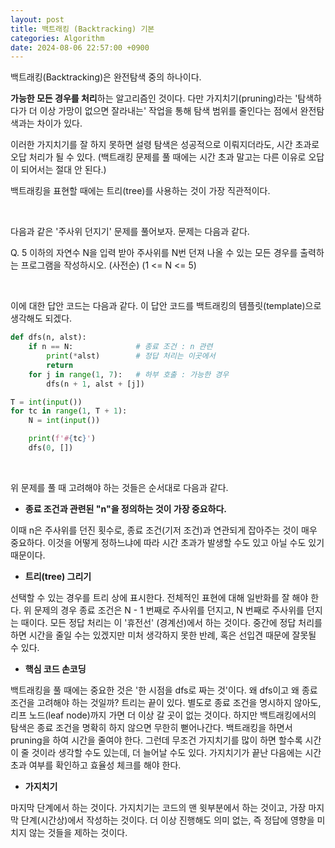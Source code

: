 ```yaml
---
layout: post
title: 백트래킹 (Backtracking) 기본
categories: Algorithm
date: 2024-08-06 22:57:00 +0900
---
```

백트래킹(Backtracking)은 완전탐색 중의 하나이다.

<b>가능한 모든 경우를 처리</b>하는 알고리즘인 것이다. 다만 가지치기(pruning)라는 '탐색하다가 더 이상 가망이 없으면 잘라내는' 작업을 통해 탐색 범위를 줄인다는 점에서 완전탐색과는 차이가 있다.

이러한 가지치기를 잘 하지 못하면 설령 탐색은 성공적으로 이뤄지더라도, 시간 초과로 오답 처리가 될 수 있다. (백트래킹 문제를 풀 때에는 시간 초과 말고는 다른 이유로 오답이 되어서는 절대 안 된다.)

백트래킹을 표현할 때에는 트리(tree)를 사용하는 것이 가장 직관적이다.

<br>

다음과 같은 '주사위 던지기' 문제를 풀어보자. 문제는 다음과 같다.

Q. 5 이하의 자연수 N을 입력 받아 주사위를 N번 던져 나올 수 있는 모든 경우를 출력하는 프로그램을 작성하시오. (사전순) (1 &#60;&#61; N &#60;&#61; 5)

<br>

이에 대한 답안 코드는 다음과 같다. 이 답안 코드를 백트래킹의 템플릿(template)으로 생각해도 되겠다.

```python
def dfs(n, alst):
    if n == N:              # 종료 조건 : n 관련
        print(*alst)        # 정답 처리는 이곳에서
        return
    for j in range(1, 7):   # 하부 호출 : 가능한 경우
        dfs(n + 1, alst + [j])

T = int(input())
for tc in range(1, T + 1):
    N = int(input())

    print(f'#{tc}')
    dfs(0, [])
```

<br>

위 문제를 풀 때 고려해야 하는 것들은 순서대로 다음과 같다.

* <b>종료 조건과 관련된 "n"을 정의하는 것이 가장 중요하다.</b>

이때 n은 주사위를 던진 횟수로, 종료 조건(기저 조건)과 연관되게 잡아주는 것이 매우 중요하다. 이것을 어떻게 정하느냐에 따라 시간 초과가 발생할 수도 있고 아닐 수도 있기 때문이다.

* <b>트리(tree) 그리기</b>

선택할 수 있는 경우를 트리 상에 표시한다. 전체적인 표현에 대해 일반화를 잘 해야 한다. 위 문제의 경우 종료 조건은 N - 1 번째로 주사위를 던지고, N 번째로 주사위를 던지는 때이다. 모든 정답 처리는 이 '휴전선' (경계선)에서 하는 것이다. 중간에 정답 처리를 하면 시간을 줄일 수는 있겠지만 미처 생각하지 못한 반례, 혹은 선입견 때문에 잘못될 수 있다.

* <b>핵심 코드 손코딩</b>

백트래킹을 풀 때에는 중요한 것은 '한 시점을 dfs로 짜는 것'이다. 왜 dfs이고 왜 종료 조건을 고려해야 하는 것일까? 트리는 끝이 있다. 별도로 종료 조건을 명시하지 않아도, 리프 노드(leaf node)까지 가면 더 이상 갈 곳이 없는 것이다. 하지만 백트래킹에서의 탐색은 종료 조건을 명확히 하지 않으면 무한히 뻗어나간다.
백트래킹을 하면서 pruning을 하여 시간을 줄여야 한다. 그런데 무조건 가지치기를 많이 하면 할수록 시간이 줄 것이라 생각할 수도 있는데, 더 늘어날 수도 있다. 가지치기가 끝난 다음에는 시간 초과 여부를 확인하고 효율성 체크를 해야 한다.

* <b>가지치기</b>

마지막 단계에서 하는 것이다. 가지치기는 코드의 맨 윗부분에서 하는 것이고, 가장 마지막 단계(시간상)에서 작성하는 것이다. 더 이상 진행해도 의미 없는, 즉 정답에 영향을 미치지 않는 것들을 제하는 것이다.
